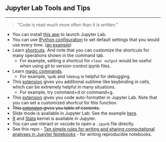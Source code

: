 ## Jupyter Lab Tools and Tips

---

> "Code is read much more often than it is written."

- You can install [this app](https://github.com/telamonian/jupyter-app) to launch Jupyter Lab.
- You can use [IPython configuration](https://ipython.readthedocs.io/en/stable/config/intro.html) to set default settings that you would use every time. ([an example](settings/ipython_config.py))
- Learn [shortcuts](https://www.dataquest.io/blog/jupyter-notebook-tips-tricks-shortcuts/). And note that you can customize the shortcuts for many operations shown in the command tab.
  - For example, setting a shortcut for `clear output` would be useful when using git to version-control ipynb files.
- Learn [magic commands](https://ipython.readthedocs.io/en/stable/interactive/magics.html).
  - For example, `%pdb` and `%debug` is helpful for debugging.
- This [extension](https://github.com/ryantam626/jupyterlab_sublime) gives you additional sublime-like keybinding in cells, which can be extremely helpful in many situations.
  - For example, try command+d or command+g.
- This [extension](https://github.com/ryantam626/jupyterlab_code_formatter) gives you code auto-formatter in Jupyter Lab. Note that you can set a customized shortcut for this function.
- ~~This [extension](https://github.com/jupyterlab/jupyterlab-toc) gives you table of contents.~~
- Slide mode is available in Jupyter Lab. See the example [here](slide/test.ipynb).
- [R](https://github.com/IRkernel/IRkernel) and [Stata](https://github.com/kylebarron/stata_kernel) kernel is available in Jupyter.
- You can use nteract or vscode to open a `.ipynb` file directly.
- See this repo - [Ten simple rules for writing and sharing computational analyses in Jupyter Notebooks](https://github.com/jupyter-guide/ten-rules-jupyter) - for writing reproducible notebooks. 
